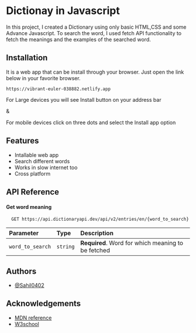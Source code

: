 # Dictionay in Javascript

In this project, I created a Dictionary using only basic HTML,CSS and some Advance Javascript.
To search the word, I used fetch API functionality to fetch the meanings
and the examples of the searched word.



## Installation

It is a web app that can be install through your browser.
Just open the link below in your favorite browser.

```
https://vibrant-euler-038882.netlify.app
```
For Large devices you will see Install button on your address bar

&

For mobile devices click on three dots and select the Install app option
## Features

- Intallable web app
- Search different words
- Works in slow internet too
- Cross platform

  
## API Reference

#### Get word meaning

```http
  GET https://api.dictionaryapi.dev/api/v2/entries/en/{word_to_search}
```

| Parameter | Type     | Description                       |
| :-------- | :------- | :-------------------------------- |
| `word_to_search`      | `string` | **Required**. Word for which meaning to be fetched |



  
## Authors

- [@Sahil0402](https://www.github.com/Sahil0402)

  
## Acknowledgements

 - [MDN reference]()
 - [W3school]()

  
